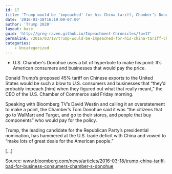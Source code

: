 ```yaml
---
id: 17
title: 'Trump would be ‘impeached’ for his China tariff, Chamber’s Donohue says'
date: '2016-03-18T16:19:00-07:00'
author: 'Trump 2020'
layout: base
guid: 'http://greg-raven.github.io/Impeachment-Chronicles/?p=17'
permalink: /2016/03/18/trump-would-be-impeached-for-his-china-tariff-chambers-donohue-says/
categories:
    - Uncategorized
---
```


- U.S. Chamber‘s Donohue uses a bit of hyperbole to make his point: It‘s American consumers and businesses that would pay the price.

Donald Trump’s proposed 45% tariff on Chinese exports to the United States would be such a blow to U.S. consumers and businesses that “they’d probably impeach \[him\] when they figured out what that really meant,” the CEO of the U.S. Chamber of Commerce said Friday morning.

Speaking with Bloomberg TV’s David Westin and calling it an overstatement to make a point, the Chamber’s Tom Donohue said it was “the citizens that go to WalMart and Target, and go to their stores, and people that buy components” who would pay for the policy.

Trump, the leading candidate for the Republican Party’s presidential nomination, has hammered at the U.S. trade deficit with China and vowed to “make lots of great deals for the American people.”

\[…\]

Source: www.bloomberg.com/news/articles/2016-03-18/trump-china-tariff-bad-for-business-consumers-chamber-s-donohue